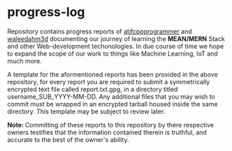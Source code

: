 # progress-log
Repository contains progress reports of <a href = "https://github.com/atifcppprogrammer">atifcppprogrammer</a> and <a href = "https://github.com/waleedahm3d">waleedahm3d</a> documenting our journey of learning the <strong>MEAN/MERN</strong> Stack and other Web-development techonologies. In due course of time we hope to expand the scope of our work to things like Machine Learning, IoT and much more.

A template for the aformentioned reports has been provided in the above repository, for every report you are required to submit a symmetrically encrypted
text file called report.txt.gpg, in a directory titled username_SUB_YYYY-MM-DD. Any additional files that you may wish to commit must be wrapped in an encrypted tarball housed inside the same directory. This template may be subject to review later.

<strong>Note: </strong> Committing of these reports to this repository by there respective owners testifies that the information contained therein is truthful, and accurate to the best of the owner's ability.
